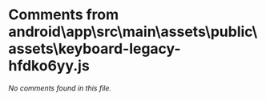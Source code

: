 # Comments from android\app\src\main\assets\public\assets\keyboard-legacy-hfdko6yy.js

*No comments found in this file.*

